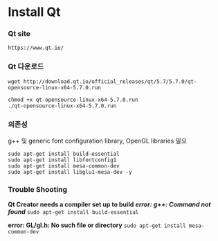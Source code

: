 Install Qt
=
### Qt site
`https://www.qt.io/`

### Qt 다운로드
`wget http://download.qt.io/official_releases/qt/5.7/5.7.0/qt-opensource-linux-x64-5.7.0.run`
```
chmod +x qt-opensource-linux-x64-5.7.0.run
./qt-opensource-linux-x64-5.7.0.run
```
### 의존성
g++ 및 generic font configuration library, OpenGL libraries 필요 
```
sudo apt-get install build-essential
sudo apt-get install libfontconfig1
sudo apt-get install mesa-common-dev
sudo apt-get install libglu1-mesa-dev -y
```
### Trouble Shooting
**Qt Creator needs a compiler set up to build**
 ***error: g++: Command not found***
 `sudo apt-get install build-essential`

  **error: GL/gl.h: No such file or directory**
`sudo apt-get install mesa-common-dev` 


